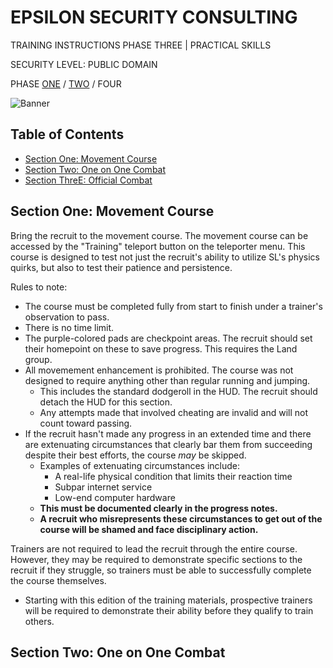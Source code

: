 # EPSILON SECURITY CONSULTING

TRAINING INSTRUCTIONS
PHASE THREE | PRACTICAL SKILLS

SECURITY LEVEL: PUBLIC DOMAIN

PHASE [ONE](https://github.com/ElesCloud/ESCDocuments/blob/main/Training_PhaseOne.md) / [TWO](https://github.com/ElesCloud/ESCDocuments/blob/main/Training_PhaseTwo.md) / FOUR

![Banner](https://github.com/ElesCloud/ESCHandbook/blob/main/TYYGtcn.jpg)

## Table of Contents
  - [Section One: Movement Course](#section-one-movement-course)
  - [Section Two: One on One Combat](#section-two-one-on-one-combat)
  - [Section ThreE: Official Combat](#section-three-official-combat)

## Section One: Movement Course
Bring the recruit to the movement course. The movement course can be accessed by the "Training" teleport button on the teleporter menu. This course is designed to test not just the recruit's ability to utilize SL's physics quirks, but also to test their patience and persistence.

Rules to note:
- The course must be completed fully from start to finish under a trainer's observation to pass.
- There is no time limit.
- The purple-colored pads are checkpoint areas. The recruit should set their homepoint on these to save progress. This requires the Land group.
- All movemement enhancement is prohibited. The course was not designed to require anything other than regular running and jumping. 
  - This includes the standard dodgeroll in the HUD. The recruit should detach the HUD for this section.
  - Any attempts made that involved cheating are invalid and will not count toward passing.
- If the recruit hasn't made any progress in an extended time and there are extenuating circumstances that clearly bar them from succeeding despite their best efforts, the course *may* be skipped.
  - Examples of extenuating circumstances include: 
    - A real-life physical condition that limits their reaction time
    - Subpar internet service
    - Low-end computer hardware
  - **This must be documented clearly in the progress notes.**
  - **A recruit who misrepresents these circumstances to get out of the course will be shamed and face disciplinary action.**

Trainers are not required to lead the recruit through the entire course. However, they may be required to demonstrate specific sections to the recruit if they struggle, so trainers must be able to successfully complete the course themselves. 
* Starting with this edition of the training materials, prospective trainers will be required to demonstrate their ability before they qualify to train others.


## Section Two: One on One Combat

